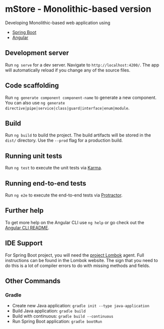 # mStore - Monolithic-based version

Developing Monolithic-based web application using

* [Spring Boot](http://projects.spring.io/spring-boot/)
* [Angular](https://angular.io)

## Development server

Run `ng serve` for a dev server. Navigate to `http://localhost:4200/`. The app will automatically reload if you change any of the source files.

## Code scaffolding

Run `ng generate component component-name` to generate a new component. You can also use `ng generate directive|pipe|service|class|guard|interface|enum|module`.

## Build

Run `ng build` to build the project. The build artifacts will be stored in the `dist/` directory. Use the `--prod` flag for a production build.

## Running unit tests

Run `ng test` to execute the unit tests via [Karma](https://karma-runner.github.io).

## Running end-to-end tests

Run `ng e2e` to execute the end-to-end tests via [Protractor](http://www.protractortest.org/).

## Further help

To get more help on the Angular CLI use `ng help` or go check out the [Angular CLI README](https://github.com/angular/angular-cli/blob/master/README.md).

## IDE Support

For Spring Boot project, you will need the [project Lombok](https://projectlombok.org/features/all) agent.
Full instructions can be found in the Lombok website. The sign that you need to do this is a lot of compiler errors
to do with missing methods and fields.

## Other Commands

### Gradle

* Create new Java application: `gradle init --type java-application`
* Build Java application: `gradle build`
* Build with continuous: `gradle build --continuous`
* Run Spring Boot application: `gradle bootRun`
